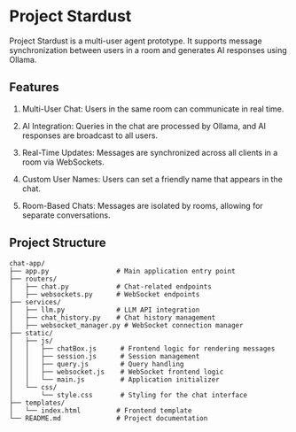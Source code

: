 # Project Stardust

Project Stardust is a multi-user agent prototype. It supports message synchronization between users in a room and generates AI responses using Ollama.

## Features
1. Multi-User Chat: Users in the same room can communicate in real time.

1. AI Integration: Queries in the chat are processed by Ollama, and AI responses are broadcast to all users.

1. Real-Time Updates: Messages are synchronized across all clients in a room via WebSockets.

1. Custom User Names: Users can set a friendly name that appears in the chat.

1. Room-Based Chats: Messages are isolated by rooms, allowing for separate conversations.

## Project Structure
```
chat-app/
├── app.py                 # Main application entry point
├── routers/
│   ├── chat.py            # Chat-related endpoints
│   ├── websockets.py      # WebSocket endpoints
├── services/
│   ├── llm.py             # LLM API integration
│   ├── chat_history.py    # Chat history management
│   ├── websocket_manager.py # WebSocket connection manager
├── static/
│   ├── js/
│   │   ├── chatBox.js      # Frontend logic for rendering messages
│   │   ├── session.js      # Session management
│   │   ├── query.js        # Query handling
│   │   ├── websocket.js    # WebSocket frontend logic
│   │   └── main.js         # Application initializer
│   └── css/
│       └── style.css       # Styling for the chat interface
├── templates/
│   └── index.html         # Frontend template
└── README.md              # Project documentation
```

